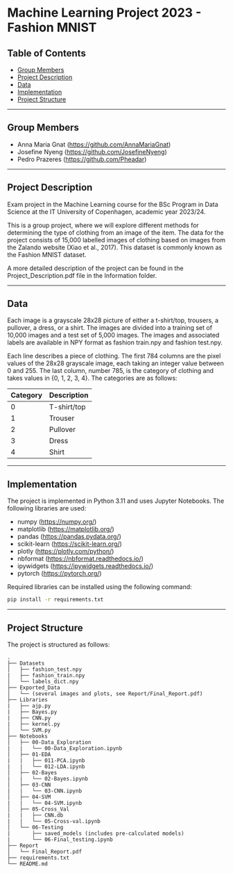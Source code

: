 # Machine Learning Project 2023 - Fashion MNIST

## Table of Contents
- [Group Members](#group-members)
- [Project Description](#project-description)
- [Data](#data)
- [Implementation](#implementation)
- [Project Structure](#project-structure)

---

## Group Members
- Anna Maria Gnat (https://github.com/AnnaMariaGnat)
- Josefine Nyeng (https://github.com/JosefineNyeng)
- Pedro Prazeres (https://github.com/Pheadar)

---

## Project Description
Exam project in the Machine Learning course for the BSc Program in Data Science at the IT University of Copenhagen, academic year 2023/24.

This is a group project, where we will explore different methods for determining the type of clothing from an
image of the item. The data for the project consists of 15,000 labelled images of clothing based on images from
the Zalando website (Xiao et al., 2017). This dataset is commonly known as the Fashion MNIST dataset.

A more detailed description of the project can be found in the Project_Description.pdf file in the Information folder.

---

## Data
Each image is a grayscale 28x28 picture of either a t-shirt/top, trousers, a pullover, a dress, or a shirt. The images are divided into a training set of 10,000 images and a test set of 5,000 images. The images and associated labels are available in NPY format as fashion train.npy and fashion test.npy.

Each line describes a piece of clothing. The first 784 columns are the pixel values of the 28x28 grayscale image, each taking an integer value between 0 and 255. The last column, number 785, is the category of clothing and takes values in {0, 1, 2, 3, 4}. The categories are as follows:

| Category | Description |
| --- | --- |
| 0 | T-shirt/top |
| 1 | Trouser |
| 2 | Pullover |
| 3 | Dress |
| 4 | Shirt |

---

## Implementation
The project is implemented in Python 3.11 and uses Jupyter Notebooks. The following libraries are used:
- numpy (https://numpy.org/)
- matplotlib (https://matplotlib.org/)
- pandas (https://pandas.pydata.org/)
- scikit-learn (https://scikit-learn.org/)
- plotly (https://plotly.com/python/)
- nbformat (https://nbformat.readthedocs.io/)
- ipywidgets (https://ipywidgets.readthedocs.io/)
- pytorch (https://pytorch.org/)

Required libraries can be installed using the following command:
```bash
pip install -r requirements.txt
```

---

## Project Structure
The project is structured as follows:
```
.
├── Datasets
│   ├── fashion_test.npy
|   ├── fashion_train.npy
│   └── labels_dict.npy
├── Exported_Data
│   └── (several images and plots, see Report/Final_Report.pdf)
├── Libraries
|   ├── ajp.py
|   ├── Bayes.py
|   ├── CNN.py
|   ├── kernel.py
│   └── SVM.py
├── Notebooks
│   ├── 00-Data_Exploration
|   |   └── 00-Data_Exploration.ipynb
│   ├── 01-EDA
|   |   ├── 011-PCA.ipynb
|   |   └── 012-LDA.ipynb
│   ├── 02-Bayes
|   |   └── 02-Bayes.ipynb
│   ├── 03-CNN
|   |   └── 03-CNN.ipynb
│   ├── 04-SVM
|   |   └── 04-SVM.ipynb
│   ├── 05-Cross_Val
|   |   ├── CNN.db
|   |   └── 05-Cross-val.ipynb
│   └── 06-Testing
|       ├── saved_models (includes pre-calculated models)
|       └── 06-Final_testing.ipynb
├── Report
│   └── Final_Report.pdf
├── requirements.txt
└── README.md
```